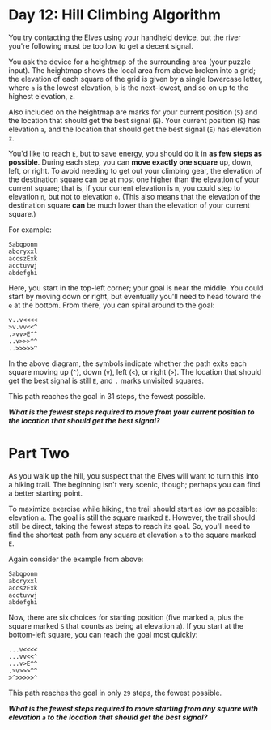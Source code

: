
# Day 12: Hill Climbing Algorithm 

You try contacting the Elves using your handheld device, 
but the river you're following must be too low to get a decent signal.

You ask the device for a heightmap of the surrounding area (your puzzle input). 
The heightmap shows the local area from above broken into a grid; 
the elevation of each square of the grid is given by a single lowercase letter, 
where `a` is the lowest elevation, 
`b` is the next-lowest, and so on up to the highest elevation, `z`.

Also included on the heightmap are marks for your current position (`S`) 
and the location that should get the best signal (`E`). 
Your current position (`S`) has elevation `a`, 
and the location that should get the best signal (`E`) has elevation `z`.

You'd like to reach `E`, but to save energy, 
you should do it in **as few steps as possible**. 
During each step, you can **move exactly one square** up, down, left, or right. 
To avoid needing to get out your climbing gear, 
the elevation of the destination square can be at most one higher 
than the elevation of your current square; 
that is, if your current elevation is `m`, 
you could step to elevation `n`, but not to elevation `o`. 
(This also means that the elevation of the destination square 
**can** be much lower than the elevation of your current square.)

For example:

```
Sabqponm
abcryxxl
accszExk
acctuvwj
abdefghi
```

Here, you start in the top-left corner; 
your goal is near the middle. 
You could start by moving down or right, 
but eventually you'll need to head toward the `e` at the bottom. 
From there, you can spiral around to the goal:

```
v..v<<<<
>v.vv<<^
.>vv>E^^
..v>>>^^
..>>>>>^
```

In the above diagram, 
the symbols indicate whether the path exits each square moving 
up (`^`), down (`v`), left (`<`), or right (`>`). 
The location that should get the best signal is still `E`, 
and `.` marks unvisited squares.

This path reaches the goal in 31 steps, the fewest possible.

**_What is the fewest steps required to move from your current position 
to the location that should get the best signal?_**


# Part Two 

As you walk up the hill, 
you suspect that the Elves will want to turn this into a hiking trail. 
The beginning isn't very scenic, though; 
perhaps you can find a better starting point.

To maximize exercise while hiking, 
the trail should start as low as possible: elevation `a`. 
The goal is still the square marked `E`. 
However, the trail should still be direct, 
taking the fewest steps to reach its goal. 
So, you'll need to find the shortest path from any square 
at elevation `a` to the square marked `E`.

Again consider the example from above:

```
Sabqponm
abcryxxl
accszExk
acctuvwj
abdefghi
```

Now, there are six choices for starting position 
(five marked `a`, plus the square marked `S` 
that counts as being at elevation `a`). 
If you start at the bottom-left square, you can reach the goal most quickly:

```
...v<<<<
...vv<<^
...v>E^^
.>v>>>^^
>^>>>>>^
```

This path reaches the goal in only `29` steps, the fewest possible.

**_What is the fewest steps required to move starting from any square 
with elevation `a` to the location that should get the best signal?_**
